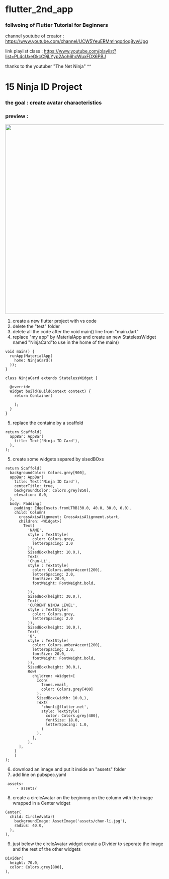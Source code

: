 # flutter_2nd_app

### follwoing of Flutter Tutorial for Beginners

channel youtube of creator : https://www.youtube.com/channel/UCW5YeuERMmlnqo4oq8vwUpg

link playlist class : https://www.youtube.com/playlist?list=PL4cUxeGkcC9jLYyp2Aoh6hcWuxFDX6PBJ

thanks to the youtuber "The Net Ninja" ^^

# 15 Ninja ID Project

### the goal : create avatar characteristics
### preview : 
<img src="https://github.com/Geoffrey-Carpentier/flutter_2nd_app/blob/main/caps/chap15.JPG" height="600">

1) create a new flutter project with vs code
2) delete the "test" folder
3) delete all the code after the void main() line from "main.dart"
4) replace "my app" by MaterialApp and create an new StatelessWidget named "NinjaCard"to use in the home of the main()
~~~~
void main() {
  runApp(MaterialApp(
    home: NinjaCard()
  ));
}

class NinjaCard extends StatelessWidget {

  @override
  Widget build(BuildContext context) {
    return Container(
      
    );
  }
}
~~~~
5) replace the containe by a scaffold
~~~~
return Scaffold(
  appBar: AppBar(
    title: Text('Ninja ID Card'),
  ),
);
~~~~
5) create some widgets separed by sisedBOxs 
~~~~
return Scaffold(
  backgroundColor: Colors.grey[900],
  appBar: AppBar(
    title: Text('Ninja ID Card'),
    centerTitle: true,
    backgroundColor: Colors.grey[850],
    elevation: 0.0,
  ),
  body: Padding(
    padding: EdgeInsets.fromLTRB(30.0, 40.0, 30.0, 0.0),
    child: Column(
      crossAxisAlignment: CrossAxisAlignment.start,
      children: <Widget>[
        Text(
          'NAME',
          style : TextStyle(
            color: Colors.grey,
            letterSpacing: 2.0
          )),
          SizedBox(height: 10.0,),
          Text(
          'Chun-Li',
          style : TextStyle(
            color: Colors.amberAccent[200],
            letterSpacing: 2.0,
            fontSize: 20.0,
            fontWeight: FontWeight.bold,

          )),
          SizedBox(height: 30.0,),
          Text(
          'CURRENT NINJA LEVEL',
          style : TextStyle(
            color: Colors.grey,
            letterSpacing: 2.0
          )),
          SizedBox(height: 10.0,),
          Text(
          '8',
          style : TextStyle(
            color: Colors.amberAccent[200],
            letterSpacing: 2.0,
            fontSize: 20.0,
            fontWeight: FontWeight.bold,
          )),
          SizedBox(height: 30.0,),
          Row(
            children: <Widget>[
              Icon(
                Icons.email,
                color: Colors.grey[400]
              ),
              SizedBox(width: 10.0,),
              Text(
                'chunli@flutter.net',
                style: TextStyle(
                  color: Colors.grey[400],
                  fontSize: 18.0,
                  letterSpacing: 1.0,
                )
              ),
            ],
          ),    
      ],
    )
    )
);
~~~~
6) download an image and put it inside an "assets" folder 
7) add line on pubspec.yaml
~~~~
 assets:
     - assets/
~~~~
8) create a circleAvatar on the beginnng on the column with the image wrapped in a Center widget
~~~~
Center(
  child: CircleAvatar(
    backgroundImage: AssetImage('assets/chun-li.jpg'),
    radius: 40.0,
  ),
),
~~~~
9) just below the circleAvatar widget create a Divider to seperate the image and the rest of the other widgets
~~~~
Divider(
  height: 70.0,
  color: Colors.grey[800],
),
~~~~
